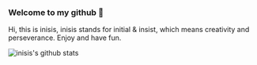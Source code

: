 ### Welcome to my github 👋
Hi, this is inisis, inisis stands for initial & insist, which means creativity and perseverance. Enjoy and have fun.

![inisis's github stats](https://github-readme-stats.vercel.app/api?username=inisis&show_icons=true&theme=dark)
